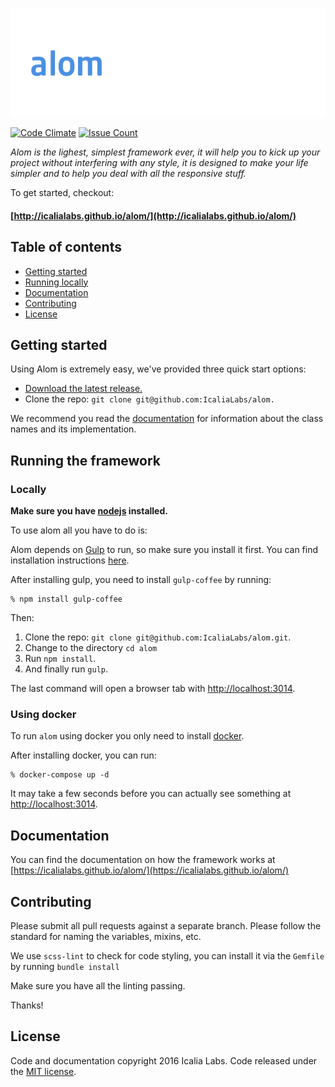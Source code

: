 
![Alom](alombanner.jpg)

[![Code Climate](https://codeclimate.com/repos/58376e28adabdb007400319e/badges/a3d9cf5c838bcca7b506/gpa.svg)](https://codeclimate.com/repos/58376e28adabdb007400319e/feed)
[![Issue Count](https://codeclimate.com/repos/58376e28adabdb007400319e/badges/a3d9cf5c838bcca7b506/issue_count.svg)](https://codeclimate.com/repos/58376e28adabdb007400319e/feed)

*Alom is the lighest, simplest framework ever, it will help you to kick up your project without interfering with any style, it is designed to make your life simpler and to help you deal with all the responsive stuff.*

To get started, checkout:

#### [http://icalialabs.github.io/alom/](http://icalialabs.github.io/alom/)

## Table of contents

- [Getting started](#getting-started)
- [Running locally](#running-locally)
- [Documentation](#documentation)
- [Contributing](#contributing)
- [License](#license)

## Getting started

Using Alom is extremely easy, we've provided three quick start options:

* [Download the latest release.](https://raw.githubusercontent.com/IcaliaLabs/alom/master/dist/css/alom.css)
* Clone the repo: `git clone git@github.com:IcaliaLabs/alom.`

We recommend you read the [documentation](https://icalialabs.github.io/alom/) for information about the class names and its implementation.

## Running the framework

### Locally 

**Make sure you have [nodejs](https://nodejs.org/en/) installed.**

To use alom all you have to do is:

Alom depends on [Gulp](http://gulpjs.com/) to run, so make sure you install it first. You can find installation instructions [here](https://github.com/gulpjs/gulp/blob/master/docs/getting-started.md).

After installing gulp, you need to install `gulp-coffee` by running:

```
% npm install gulp-coffee
```

Then:

1. Clone the repo: `git clone git@github.com:IcaliaLabs/alom.git`.
2. Change to the directory `cd alom`
2. Run `npm install`.
3. And finally run `gulp`. 

The last command will open a browser tab with [http://localhost:3014](http://localhost:3014).

### Using docker

To run `alom` using docker you only need to install [docker](https://www.docker.com/products/overview).

After installing docker, you can run:

```
% docker-compose up -d
```

It may take a few seconds before you can actually see something at [http://localhost:3014](http://localhost:3014).

## Documentation

You can find the documentation on how the framework works at [https://icalialabs.github.io/alom/](https://icalialabs.github.io/alom/)

## Contributing

Please submit all pull requests against a separate branch. Please follow the standard for naming the variables, mixins, etc.

We use `scss-lint` to check for code styling, you can install it via the `Gemfile` by running `bundle install`

Make sure you have all the linting passing. 

Thanks!

## License

Code and documentation copyright 2016 Icalia Labs. Code released under the [MIT license](LICENSE).
